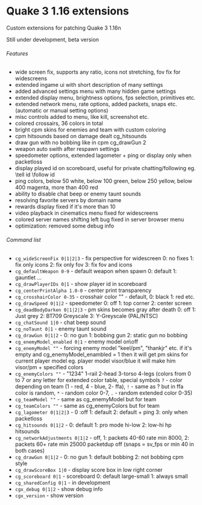 # Quake 3 1.16 extensions
Custom extensions for patching Quake 3 1.16n

Still under development, beta version

###### Features
- wide screen fix, supports any ratio, icons not stretching, fov fix for widescreens
- extended ingame ui with short description of many settings
- added advanced settings menu with many hidden game settings
- extended display menu, brightness options, fps selection, primitives etc.
- extended network menu, rate options, added packets, snaps etc. (automatic or manual setting options)
- misc controls added to menu, like kill, screenshot etc.
- colored crossairs, 36 colors in total
- bright cpm skins for enemies and team with custom coloring
- cpm hitsounds based on damage dealt cg_hitsounds
- draw gun with no bobbing like in cpm cg_drawGun 2
- weapon auto swith after respawn settings
- speedometer options, extended lagometer + ping or display only when packetloss
- display played id on scoreboard, useful for private chatting/following eg. \tell id \follow id
- ping colors, below 50 white, below 100 green, below 250 yellow, below 400 magenta, more than 400 red
- ability to disable chat beep or enemy taunt sounds
- resolving favorite servers by domain name
- rewards display fixed if it's more than 10
- video playback in cinematics menu fixed for widescreens
- colored server names shifting left bug fixed in server browser menu
- optimization: removed some debug info

###### Command list

- `cg_wideScreenFix 0|1|2|3` - fix perspective for widescreen 0: no fixes 1: fix only icons 2: fix only fov 3: fix fov and icons
- `cg_defaultWeapon 0-9` - default weapon when spawn 0: default 1: gauntlet ...
- `cg_drawPlayerIDs 0|1` - show player id in scoreboard	
- `cg_centerPrintAlpha 1.0-0` - center print transparency
- `cg_crosshairColor 0-35` - crosshair color "" - default, 0: black 1: red etc.
- `cg_drawSpeed 0|1|2` - speedometer 0: off 1: top corner 2: center screen
- `cg_deadBodyDarken 0|1|2|3` - pm skins becomes gray after death 0: off 1: Just grey 2: BT709 Greyscale 3: Y-Greyscale (PAL/NTSC)
- `cg_chatSound 1|0` - chat beep sound
- `cg_noTaunt 0|1` - enemy taunt sound
- `cg_drawGun 0|1|2` - 0: no gun 1: bobbing gun 2: static gun no bobbing
- `cg_enemyModel_enabled 0|1` - enemy model on\off
- `cg_enemyModel ""` - forcing enemy model "keel/pm", "thankjr" etc. if it's empty and cg_enemyModel_enambled = 1 then it will get pm skins for current player model eg. player model visor/blue it will make him visor/pm + specified colors
- `cg_enemyColors ""` - "1234" 1-rail 2-head 3-torso 4-legs (colors from 0 to 7 or any letter for extended color table, special symbols  `?` - color depending on team (1 - red, 4 - blue, 2- ffa), `!` - same as ? but in ffa color is random, `*` - random color 0-7, `.` - random extended color 0-35)	
- `cg_teamModel ""` - same as cg_enemyModel but for team
- `cg_teamColors ""` - same as cg_enemyColors but for team
- `cg_lagometer 0|1|2|3` - 0 :off 1: default 2: default + ping 3: only when packetloss
- `cg_hitsounds 0|1|2` - 0: default 1: pro mode hi-low 2: low-hi hp hitsounds
- `cg_networkAdjustments 0|1|2` - off, 1: packets 40-60 rate min 8000, 2: packets 60+ rate min 25000 packetdup off (snaps = sv_fps or min 40 in both cases)
- `cg_drawGun 0|1|2` - 0: no gun 1: default bobbing 2: not bobbing cpm style
- `cg_drawScoreBox 1|0` - display score box in low right corner 
- `cg_scoreboard 0|1` - scoreboard 0: default large-small 1: always small
- `cg_sharedConfig 0|1` - in development
- `cgx_debug 0|1|2` - show debug info
- `cgx_version` - show version
